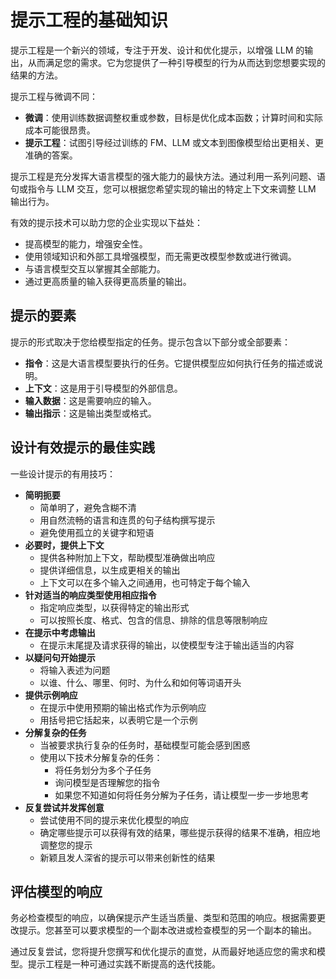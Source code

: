 # 提示工程的基础知识

提示工程是一个新兴的领域，专注于开发、设计和优化提示，以增强 LLM 的输出，从而满足您的需求。它为您提供了一种引导模型的行为从而达到您想要实现的结果的方法。

提示工程与微调不同：

* **微调**：使用训练数据调整权重或参数，目标是优化成本函数；计算时间和实际成本可能很昂贵。
* **提示工程**：试图引导经过训练的 FM、LLM 或文本到图像模型给出更相关、更准确的答案。

提示工程是充分发挥大语言模型的强大能力的最快方法。通过利用一系列问题、语句或指令与 LLM 交互，您可以根据您希望实现的输出的特定上下文来调整 LLM 输出行为。

有效的提示技术可以助力您的企业实现以下益处：

* 提高模型的能力，增强安全性。
* 使用领域知识和外部工具增强模型，而无需更改模型参数或进行微调。
* 与语言模型交互以掌握其全部能力。
* 通过更高质量的输入获得更高质量的输出。

## 提示的要素

提示的形式取决于您给模型指定的任务。提示包含以下部分或全部要素：

* **指令**：这是大语言模型要执行的任务。它提供模型应如何执行任务的描述或说明。
* **上下文**：这是用于引导模型的外部信息。
* **输入数据**：这是需要响应的输入。
* **输出指示**：这是输出类型或格式。

## 设计有效提示的最佳实践

一些设计提示的有用技巧：

* **简明扼要**
    * 简单明了，避免含糊不清
    * 用自然流畅的语言和连贯的句子结构撰写提示
    * 避免使用孤立的关键字和短语
* **必要时，提供上下文**
    * 提供各种附加上下文，帮助模型准确做出响应
    * 提供详细信息，以生成更相关的输出
    * 上下文可以在多个输入之间通用，也可特定于每个输入
* **针对适当的响应类型使用相应指令**
    * 指定响应类型，以获得特定的输出形式
    * 可以按照长度、格式、包含的信息、排除的信息等限制响应
* **在提示中考虑输出**
    * 在提示末尾提及请求获得的输出，以使模型专注于输出适当的内容
* **以疑问句开始提示**
    * 将输入表述为问题
    * 以谁、什么、哪里、何时、为什么和如何等词语开头
* **提供示例响应**
    * 在提示中使用预期的输出格式作为示例响应
    * 用括号把它括起来，以表明它是一个示例
* **分解复杂的任务**
    * 当被要求执行复杂的任务时，基础模型可能会感到困惑
    * 使用以下技术分解复杂的任务：
        * 将任务划分为多个子任务
        * 询问模型是否理解您的指令
        * 如果您不知道如何将任务分解为子任务，请让模型一步一步地思考
* **反复尝试并发挥创意**
    * 尝试使用不同的提示来优化模型的响应
    * 确定哪些提示可以获得有效的结果，哪些提示获得的结果不准确，相应地调整您的提示
    * 新颖且发人深省的提示可以带来创新性的结果

## 评估模型的响应

务必检查模型的响应，以确保提示产生适当质量、类型和范围的响应。根据需要更改提示。您甚至可以要求模型的一个副本改进或检查模型的另一个副本的输出。

通过反复尝试，您将提升您撰写和优化提示的直觉，从而最好地适应您的需求和模型。提示工程是一种可通过实践不断提高的迭代技能。